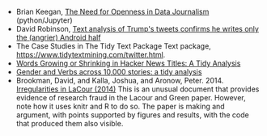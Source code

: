 - Brian Keegan, [The Need for Openness in Data Journalism](http://nbviewer.jupyter.org/github/brianckeegan/Bechdel/blob/master/Bechdel_test.ipynb) (python/Jupyter)
- David Robinson, [Text analysis of Trump's tweets confirms he writes only the (angrier) Android half](http://varianceexplained.org/r/trump-tweets/)
- The Case Studies in The Tidy Text Package Text package, https://www.tidytextmining.com/twitter.html.
- [Words Growing or Shrinking in Hacker News Titles: A Tidy Analysis](http://varianceexplained.org/r/hn-trends/)
- [Gender and Verbs across 10,000 stories: a tidy analysis](http://varianceexplained.org/r/tidytext-gender-plots/)
- Brookman, David, and Kalla, Joshua, and Aronow, Peter. 2014. [Irregularities in LaCour (2014)](https://stanford.edu/~dbroock/broockman_kalla_aronow_lg_irregularities.pdf) This
    is an unusual document that provides evidence of research fraud in the Lacour and Green paper.
    However, note how it uses knitr and R to do so. The paper is making and argument,
    with points supported by figures and results, with the code that produced them also visible.
